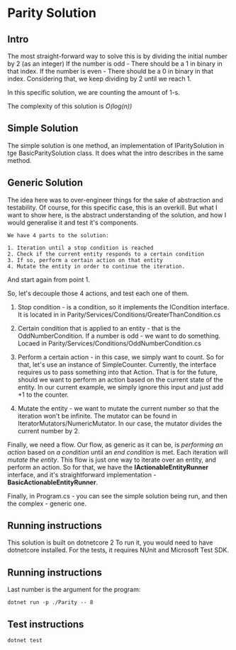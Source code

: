 # Parity Solution

## Intro
The most straight-forward way to solve this is by dividing the initial number by 2 (as an integer)
If the number is odd - There should be a 1 in binary in that index.
If the number is even - There should be a 0 in binary in that index.
Considering that, we keep dividing by 2 until we reach 1.

In this specific solution, we are counting the amount of 1-s.

The complexity of this solution is *O(log(n))*

## Simple Solution
The simple solution is one method, an implementation of IParitySolution in tge BasicParitySolution class.
It does what the intro describes in the same method.


## Generic Solution
The idea here was to over-engineer things for the sake of abstraction and testability.
Of course, for this specific case, this is an overkill.
But what I want to show here, is the abstract understanding of the solution, and how I would generalise it and test it's components.

```
We have 4 parts to the solution:

1. Iteration until a stop condition is reached
2. Check if the current entity responds to a certain condition
3. If so, perform a certain action on that entity
4. Mutate the entity in order to continue the iteration.

```

And start again from point 1.

So, let's decouple those 4 actions, and test each one of them.

1. Stop condition - is a condition, so it implements the ICondition interface.
It is located in  in Parity/Services/Conditions/GreaterThanCondition.cs

2. Certain condition that is applied to an entity - that is the OddNumberCondition. If a number is odd - we want to do something.
Locaed in Parity/Services/Conditions/OddNumberCondition.cs

3. Perform a certain action - in this case, we simply want to count.
So for that, let's use an instance of SimpleCounter. 
Currently, the interface requires us to pass something into that Action. That is for the future, should we want to perform an action based on the current state of the entity.
In our current example, we simply ignore this input and just add +1 to the counter.

4. Mutate the entity - we want to mutate the current number so that the iteration won't be infinite.
The mutator can be found in IteratorMutators/NumericMutator.
In our case, the mutator divides the current number by 2.


Finally, we need a flow.
Our flow, as generic as it can be, is *performing an action* based on *a condition* until an *end condition* is met. Each iteration will *mutate the entity*.
This flow is just one way to iterate over an entity, and perform an action.
So for that, we have the **IActionableEntityRunner** interface, and it's straightforward implementation - **BasicActionableEntityRunner**.

Finally, in Program.cs - you can see the simple solution being run, and then the complex - generic one.

## Running instructions

This solution is built on dotnetcore 2
To run it, you would need to have dotnetcore installed.
For the tests, it requires NUnit and Microsoft Test SDK.

## Running instructions

Last number is the argument for the program:

```
dotnet run -p ./Parity -- 8
```

## Test instructions

```
dotnet test
```
